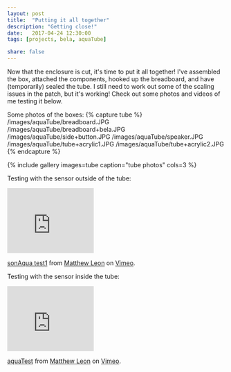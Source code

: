 ```yaml
---
layout: post
title:  "Putting it all together"
description: "Getting close!"
date:   2017-04-24 12:30:00
tags: [projects, bela, aquaTube]

share: false
---
```


Now that the enclosure is cut, it's time to put it all together! I've assembled the box, attached the components, hooked up the breadboard, and have (temporarily) sealed the tube. I still need to work out some of the scaling issues in the patch, but it's working! Check out some photos and videos of me testing it below. 

Some photos of the boxes:
{% capture tube %}
  /images/aquaTube/breadboard.JPG
  /images/aquaTube/breadboard+bela.JPG
  /images/aquaTube/side+button.JPG
  /images/aquaTube/speaker.JPG
  /images/aquaTube/tube+acrylic1.JPG
  /images/aquaTube/tube+acrylic2.JPG        
{% endcapture %}

{% include gallery images=tube caption="tube photos" cols=3 %}

Testing with the sensor outside of the tube:

<iframe src="https://player.vimeo.com/video/215038339?title=0&byline=0&portrait=0" width="200" height="150" frameborder="0" webkitallowfullscreen mozallowfullscreen allowfullscreen></iframe>
<p><a href="https://vimeo.com/215038339">sonAqua test1</a> from <a href="https://vimeo.com/user65579286">Matthew Leon</a> on <a href="https://vimeo.com">Vimeo</a>.</p>

Testing with the sensor inside the tube:

<iframe src="https://player.vimeo.com/video/214538346?title=0&byline=0&portrait=0" width="200" height="150" frameborder="0" webkitallowfullscreen mozallowfullscreen allowfullscreen></iframe>
<p><a href="https://vimeo.com/214538346">aquaTest</a> from <a href="https://vimeo.com/user65579286">Matthew Leon</a> on <a href="https://vimeo.com">Vimeo</a>.</p>





